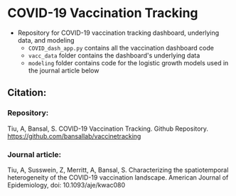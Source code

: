# COVID-19 Vaccination Tracking
- Repository for COVID-19 vaccination tracking dashboard, underlying data, and modeling
    - `COVID_dash_app.py` contains all the vaccination dashboard code
    - `vacc_data` folder contains the dashboard's underlying data
    - `modeling` folder contains code for the logistic growth models used in the journal article below

## Citation:
### Repository:
Tiu, A, Bansal, S. COVID-19 Vaccination Tracking. Github Repository. https://github.com/bansallab/vaccinetracking

### Journal article:
Tiu, A, Susswein, Z, Merritt, A, Bansal, S. Characterizing the spatiotemporal heterogeneity of the COVID-19 vaccination landscape. American Journal of Epidemiology, doi: 10.1093/aje/kwac080
